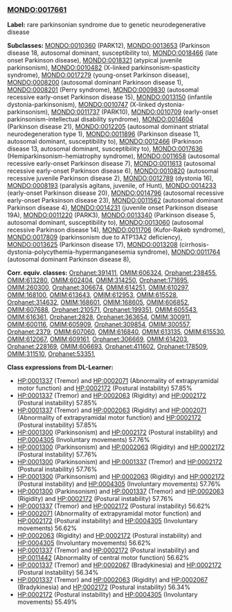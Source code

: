 
### [MONDO:0017661](http://purl.obolibrary.org/obo/MONDO_0017661)
**Label:** rare parkinsonian syndrome due to genetic neurodegenerative disease

**Subclasses:** [MONDO:0010360](http://purl.obolibrary.org/obo/MONDO_0010360) (PARK12), [MONDO:0013653](http://purl.obolibrary.org/obo/MONDO_0013653) (Parkinson disease 18, autosomal dominant, susceptibility to), [MONDO:0018466](http://purl.obolibrary.org/obo/MONDO_0018466) (late onset Parkinson disease), [MONDO:0018321](http://purl.obolibrary.org/obo/MONDO_0018321) (atypical juvenile parkinsonism), [MONDO:0010482](http://purl.obolibrary.org/obo/MONDO_0010482) (X-linked parkinsonism-spasticity syndrome), [MONDO:0017279](http://purl.obolibrary.org/obo/MONDO_0017279) (young-onset Parkinson disease), [MONDO:0008200](http://purl.obolibrary.org/obo/MONDO_0008200) (autosomal dominant Parkinson disease 1), [MONDO:0008201](http://purl.obolibrary.org/obo/MONDO_0008201) (Perry syndrome), [MONDO:0009830](http://purl.obolibrary.org/obo/MONDO_0009830) (autosomal recessive early-onset Parkinson disease 15), [MONDO:0013150](http://purl.obolibrary.org/obo/MONDO_0013150) (infantile dystonia-parkinsonism), [MONDO:0010747](http://purl.obolibrary.org/obo/MONDO_0010747) (X-linked dystonia-parkinsonism), [MONDO:0011737](http://purl.obolibrary.org/obo/MONDO_0011737) (PARK10), [MONDO:0010709](http://purl.obolibrary.org/obo/MONDO_0010709) (early-onset parkinsonism-intellectual disability syndrome), [MONDO:0014604](http://purl.obolibrary.org/obo/MONDO_0014604) (Parkinson disease 21), [MONDO:0012205](http://purl.obolibrary.org/obo/MONDO_0012205) (autosomal dominant striatal neurodegeneration type 1), [MONDO:0011896](http://purl.obolibrary.org/obo/MONDO_0011896) (Parkinson disease 11, autosomal dominant, susceptibility to), [MONDO:0012466](http://purl.obolibrary.org/obo/MONDO_0012466) (Parkinson disease 13, autosomal dominant, susceptibility to), [MONDO:0017636](http://purl.obolibrary.org/obo/MONDO_0017636) (Hemiparkinsonism-hemiatrophy syndrome), [MONDO:0011658](http://purl.obolibrary.org/obo/MONDO_0011658) (autosomal recessive early-onset Parkinson disease 7), [MONDO:0011613](http://purl.obolibrary.org/obo/MONDO_0011613) (autosomal recessive early-onset Parkinson disease 6), [MONDO:0010820](http://purl.obolibrary.org/obo/MONDO_0010820) (autosomal recessive juvenile Parkinson disease 2), [MONDO:0012789](http://purl.obolibrary.org/obo/MONDO_0012789) (dystonia 16), [MONDO:0008193](http://purl.obolibrary.org/obo/MONDO_0008193) (paralysis agitans, juvenile, of Hunt), [MONDO:0014233](http://purl.obolibrary.org/obo/MONDO_0014233) (early-onset Parkinson disease 20), [MONDO:0014796](http://purl.obolibrary.org/obo/MONDO_0014796) (autosomal recessive early-onset Parksinson disease 23), [MONDO:0011562](http://purl.obolibrary.org/obo/MONDO_0011562) (autosomal dominant Parkinson disease 4), [MONDO:0014231](http://purl.obolibrary.org/obo/MONDO_0014231) (juvenile onset Parkinson disease 19A), [MONDO:0011220](http://purl.obolibrary.org/obo/MONDO_0011220) (PARK3), [MONDO:0013340](http://purl.obolibrary.org/obo/MONDO_0013340) (Parkinson disease 5, autosomal dominant, susceptibility to), [MONDO:0013060](http://purl.obolibrary.org/obo/MONDO_0013060) (autosomal recessive Parkinson disease 14), [MONDO:0011706](http://purl.obolibrary.org/obo/MONDO_0011706) (Kufor-Rakeb syndrome), [MONDO:0017809](http://purl.obolibrary.org/obo/MONDO_0017809) (parkinsonism due to ATP13A2 deficiency), [MONDO:0013625](http://purl.obolibrary.org/obo/MONDO_0013625) (Parkinson disease 17), [MONDO:0013208](http://purl.obolibrary.org/obo/MONDO_0013208) (cirrhosis-dystonia-polycythemia-hypermanganesemia syndrome), [MONDO:0011764](http://purl.obolibrary.org/obo/MONDO_0011764) (autosomal dominant Parkinson disease 8), 

**Corr. equiv. classes:** [Orphanet:391411](http://www.orpha.net/ORDO/Orphanet_391411), [OMIM:606324](http://purl.obolibrary.org/obo/OMIM_606324), [Orphanet:238455](http://www.orpha.net/ORDO/Orphanet_238455), [OMIM:613280](http://purl.obolibrary.org/obo/OMIM_613280), [OMIM:602404](http://purl.obolibrary.org/obo/OMIM_602404), [OMIM:314250](http://purl.obolibrary.org/obo/OMIM_314250), [Orphanet:171695](http://www.orpha.net/ORDO/Orphanet_171695), [OMIM:260300](http://purl.obolibrary.org/obo/OMIM_260300), [Orphanet:306674](http://www.orpha.net/ORDO/Orphanet_306674), [OMIM:614251](http://purl.obolibrary.org/obo/OMIM_614251), [OMIM:610297](http://purl.obolibrary.org/obo/OMIM_610297), [OMIM:168100](http://purl.obolibrary.org/obo/OMIM_168100), [OMIM:613643](http://purl.obolibrary.org/obo/OMIM_613643), [OMIM:612953](http://purl.obolibrary.org/obo/OMIM_612953), [OMIM:615528](http://purl.obolibrary.org/obo/OMIM_615528), [Orphanet:314632](http://www.orpha.net/ORDO/Orphanet_314632), [OMIM:168601](http://purl.obolibrary.org/obo/OMIM_168601), [OMIM:168605](http://purl.obolibrary.org/obo/OMIM_168605), [OMIM:606852](http://purl.obolibrary.org/obo/OMIM_606852), [OMIM:607688](http://purl.obolibrary.org/obo/OMIM_607688), [Orphanet:210571](http://www.orpha.net/ORDO/Orphanet_210571), [Orphanet:199351](http://www.orpha.net/ORDO/Orphanet_199351), [OMIM:605543](http://purl.obolibrary.org/obo/OMIM_605543), [OMIM:616361](http://purl.obolibrary.org/obo/OMIM_616361), [Orphanet:2828](http://www.orpha.net/ORDO/Orphanet_2828), [Orphanet:363654](http://www.orpha.net/ORDO/Orphanet_363654), [OMIM:300911](http://purl.obolibrary.org/obo/OMIM_300911), [OMIM:600116](http://purl.obolibrary.org/obo/OMIM_600116), [OMIM:605909](http://purl.obolibrary.org/obo/OMIM_605909), [Orphanet:309854](http://www.orpha.net/ORDO/Orphanet_309854), [OMIM:300557](http://purl.obolibrary.org/obo/OMIM_300557), [Orphanet:2379](http://www.orpha.net/ORDO/Orphanet_2379), [OMIM:607060](http://purl.obolibrary.org/obo/OMIM_607060), [OMIM:616840](http://purl.obolibrary.org/obo/OMIM_616840), [OMIM:613135](http://purl.obolibrary.org/obo/OMIM_613135), [OMIM:615530](http://purl.obolibrary.org/obo/OMIM_615530), [OMIM:612067](http://purl.obolibrary.org/obo/OMIM_612067), [OMIM:609161](http://purl.obolibrary.org/obo/OMIM_609161), [Orphanet:306669](http://www.orpha.net/ORDO/Orphanet_306669), [OMIM:614203](http://purl.obolibrary.org/obo/OMIM_614203), [Orphanet:228169](http://www.orpha.net/ORDO/Orphanet_228169), [OMIM:606693](http://purl.obolibrary.org/obo/OMIM_606693), [Orphanet:411602](http://www.orpha.net/ORDO/Orphanet_411602), [Orphanet:178509](http://www.orpha.net/ORDO/Orphanet_178509), [OMIM:311510](http://purl.obolibrary.org/obo/OMIM_311510), [Orphanet:53351](http://www.orpha.net/ORDO/Orphanet_53351), 

**Class expressions from DL-Learner:**

- [HP:0001337](http://purl.obolibrary.org/obo/HP_0001337) (Tremor) and [HP:0002071](http://purl.obolibrary.org/obo/HP_0002071) (Abnormality of extrapyramidal motor function) and [HP:0002172](http://purl.obolibrary.org/obo/HP_0002172) (Postural instability) 57.85%
- [HP:0001337](http://purl.obolibrary.org/obo/HP_0001337) (Tremor) and [HP:0002063](http://purl.obolibrary.org/obo/HP_0002063) (Rigidity) and [HP:0002172](http://purl.obolibrary.org/obo/HP_0002172) (Postural instability) 57.85%
- [HP:0001337](http://purl.obolibrary.org/obo/HP_0001337) (Tremor) and [HP:0002063](http://purl.obolibrary.org/obo/HP_0002063) (Rigidity) and [HP:0002071](http://purl.obolibrary.org/obo/HP_0002071) (Abnormality of extrapyramidal motor function) and [HP:0002172](http://purl.obolibrary.org/obo/HP_0002172) (Postural instability) 57.85%
- [HP:0001300](http://purl.obolibrary.org/obo/HP_0001300) (Parkinsonism) and [HP:0002172](http://purl.obolibrary.org/obo/HP_0002172) (Postural instability) and [HP:0004305](http://purl.obolibrary.org/obo/HP_0004305) (Involuntary movements) 57.76%
- [HP:0001300](http://purl.obolibrary.org/obo/HP_0001300) (Parkinsonism) and [HP:0002063](http://purl.obolibrary.org/obo/HP_0002063) (Rigidity) and [HP:0002172](http://purl.obolibrary.org/obo/HP_0002172) (Postural instability) 57.76%
- [HP:0001300](http://purl.obolibrary.org/obo/HP_0001300) (Parkinsonism) and [HP:0001337](http://purl.obolibrary.org/obo/HP_0001337) (Tremor) and [HP:0002172](http://purl.obolibrary.org/obo/HP_0002172) (Postural instability) 57.76%
- [HP:0001300](http://purl.obolibrary.org/obo/HP_0001300) (Parkinsonism) and [HP:0002063](http://purl.obolibrary.org/obo/HP_0002063) (Rigidity) and [HP:0002172](http://purl.obolibrary.org/obo/HP_0002172) (Postural instability) and [HP:0004305](http://purl.obolibrary.org/obo/HP_0004305) (Involuntary movements) 57.76%
- [HP:0001300](http://purl.obolibrary.org/obo/HP_0001300) (Parkinsonism) and [HP:0001337](http://purl.obolibrary.org/obo/HP_0001337) (Tremor) and [HP:0002063](http://purl.obolibrary.org/obo/HP_0002063) (Rigidity) and [HP:0002172](http://purl.obolibrary.org/obo/HP_0002172) (Postural instability) 57.76%
- [HP:0001337](http://purl.obolibrary.org/obo/HP_0001337) (Tremor) and [HP:0002172](http://purl.obolibrary.org/obo/HP_0002172) (Postural instability) 56.62%
- [HP:0002071](http://purl.obolibrary.org/obo/HP_0002071) (Abnormality of extrapyramidal motor function) and [HP:0002172](http://purl.obolibrary.org/obo/HP_0002172) (Postural instability) and [HP:0004305](http://purl.obolibrary.org/obo/HP_0004305) (Involuntary movements) 56.62%
- [HP:0002063](http://purl.obolibrary.org/obo/HP_0002063) (Rigidity) and [HP:0002172](http://purl.obolibrary.org/obo/HP_0002172) (Postural instability) and [HP:0004305](http://purl.obolibrary.org/obo/HP_0004305) (Involuntary movements) 56.62%
- [HP:0001337](http://purl.obolibrary.org/obo/HP_0001337) (Tremor) and [HP:0002172](http://purl.obolibrary.org/obo/HP_0002172) (Postural instability) and [HP:0011442](http://purl.obolibrary.org/obo/HP_0011442) (Abnormality of central motor function) 56.62%
- [HP:0001337](http://purl.obolibrary.org/obo/HP_0001337) (Tremor) and [HP:0002067](http://purl.obolibrary.org/obo/HP_0002067) (Bradykinesia) and [HP:0002172](http://purl.obolibrary.org/obo/HP_0002172) (Postural instability) 56.34%
- [HP:0001337](http://purl.obolibrary.org/obo/HP_0001337) (Tremor) and [HP:0002063](http://purl.obolibrary.org/obo/HP_0002063) (Rigidity) and [HP:0002067](http://purl.obolibrary.org/obo/HP_0002067) (Bradykinesia) and [HP:0002172](http://purl.obolibrary.org/obo/HP_0002172) (Postural instability) 56.34%
- [HP:0002172](http://purl.obolibrary.org/obo/HP_0002172) (Postural instability) and [HP:0004305](http://purl.obolibrary.org/obo/HP_0004305) (Involuntary movements) 55.49%


